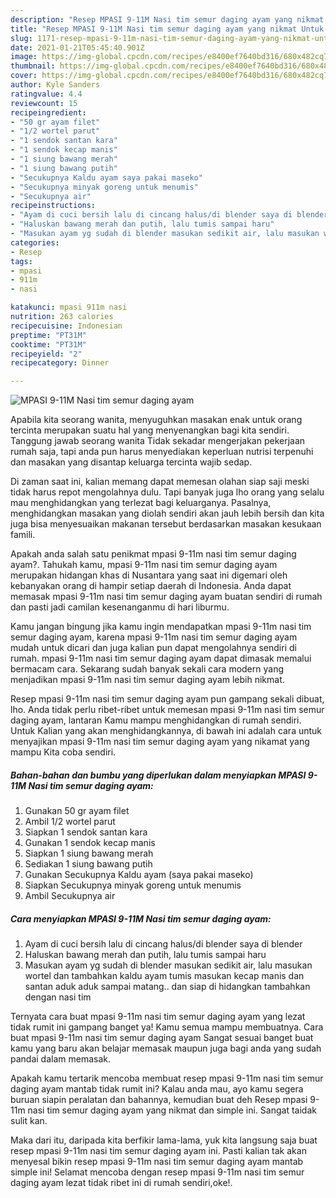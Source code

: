 ```yaml
---
description: "Resep MPASI 9-11M Nasi tim semur daging ayam yang nikmat Untuk Jualan"
title: "Resep MPASI 9-11M Nasi tim semur daging ayam yang nikmat Untuk Jualan"
slug: 1171-resep-mpasi-9-11m-nasi-tim-semur-daging-ayam-yang-nikmat-untuk-jualan
date: 2021-01-21T05:45:40.901Z
image: https://img-global.cpcdn.com/recipes/e8400ef7640bd316/680x482cq70/mpasi-9-11m-nasi-tim-semur-daging-ayam-foto-resep-utama.jpg
thumbnail: https://img-global.cpcdn.com/recipes/e8400ef7640bd316/680x482cq70/mpasi-9-11m-nasi-tim-semur-daging-ayam-foto-resep-utama.jpg
cover: https://img-global.cpcdn.com/recipes/e8400ef7640bd316/680x482cq70/mpasi-9-11m-nasi-tim-semur-daging-ayam-foto-resep-utama.jpg
author: Kyle Sanders
ratingvalue: 4.4
reviewcount: 15
recipeingredient:
- "50 gr ayam filet"
- "1/2 wortel parut"
- "1 sendok santan kara"
- "1 sendok kecap manis"
- "1 siung bawang merah"
- "1 siung bawang putih"
- "Secukupnya Kaldu ayam saya pakai maseko"
- "Secukupnya minyak goreng untuk menumis"
- "Secukupnya air"
recipeinstructions:
- "Ayam di cuci bersih lalu di cincang halus/di blender saya di blender"
- "Haluskan bawang merah dan putih, lalu tumis sampai haru"
- "Masukan ayam yg sudah di blender masukan sedikit air, lalu masukan wortel dan tambahkan kaldu ayam tumis masukan kecap manis dan santan aduk aduk sampai matang.. dan siap di hidangkan tambahkan dengan nasi tim"
categories:
- Resep
tags:
- mpasi
- 911m
- nasi

katakunci: mpasi 911m nasi 
nutrition: 263 calories
recipecuisine: Indonesian
preptime: "PT31M"
cooktime: "PT31M"
recipeyield: "2"
recipecategory: Dinner

---
```



![MPASI 9-11M Nasi tim semur daging ayam](https://img-global.cpcdn.com/recipes/e8400ef7640bd316/680x482cq70/mpasi-9-11m-nasi-tim-semur-daging-ayam-foto-resep-utama.jpg)

Apabila kita seorang wanita, menyuguhkan masakan enak untuk orang tercinta merupakan suatu hal yang menyenangkan bagi kita sendiri. Tanggung jawab seorang  wanita Tidak sekadar mengerjakan pekerjaan rumah saja, tapi anda pun harus menyediakan keperluan nutrisi terpenuhi dan masakan yang disantap keluarga tercinta wajib sedap.

Di zaman  saat ini, kalian memang dapat memesan olahan siap saji meski tidak harus repot mengolahnya dulu. Tapi banyak juga lho orang yang selalu mau menghidangkan yang terlezat bagi keluarganya. Pasalnya, menghidangkan masakan yang diolah sendiri akan jauh lebih bersih dan kita juga bisa menyesuaikan makanan tersebut berdasarkan masakan kesukaan famili. 



Apakah anda salah satu penikmat mpasi 9-11m nasi tim semur daging ayam?. Tahukah kamu, mpasi 9-11m nasi tim semur daging ayam merupakan hidangan khas di Nusantara yang saat ini digemari oleh kebanyakan orang di hampir setiap daerah di Indonesia. Anda dapat memasak mpasi 9-11m nasi tim semur daging ayam buatan sendiri di rumah dan pasti jadi camilan kesenanganmu di hari liburmu.

Kamu jangan bingung jika kamu ingin mendapatkan mpasi 9-11m nasi tim semur daging ayam, karena mpasi 9-11m nasi tim semur daging ayam mudah untuk dicari dan juga kalian pun dapat mengolahnya sendiri di rumah. mpasi 9-11m nasi tim semur daging ayam dapat dimasak memalui bermacam cara. Sekarang sudah banyak sekali cara modern yang menjadikan mpasi 9-11m nasi tim semur daging ayam lebih nikmat.

Resep mpasi 9-11m nasi tim semur daging ayam pun gampang sekali dibuat, lho. Anda tidak perlu ribet-ribet untuk memesan mpasi 9-11m nasi tim semur daging ayam, lantaran Kamu mampu menghidangkan di rumah sendiri. Untuk Kalian yang akan menghidangkannya, di bawah ini adalah cara untuk menyajikan mpasi 9-11m nasi tim semur daging ayam yang nikamat yang mampu Kita coba sendiri.

<!--inarticleads1-->

##### Bahan-bahan dan bumbu yang diperlukan dalam menyiapkan MPASI 9-11M Nasi tim semur daging ayam:

1. Gunakan 50 gr ayam filet
1. Ambil 1/2 wortel parut
1. Siapkan 1 sendok santan kara
1. Gunakan 1 sendok kecap manis
1. Siapkan 1 siung bawang merah
1. Sediakan 1 siung bawang putih
1. Gunakan Secukupnya Kaldu ayam (saya pakai maseko)
1. Siapkan Secukupnya minyak goreng untuk menumis
1. Ambil Secukupnya air




<!--inarticleads2-->

##### Cara menyiapkan MPASI 9-11M Nasi tim semur daging ayam:

1. Ayam di cuci bersih lalu di cincang halus/di blender saya di blender
1. Haluskan bawang merah dan putih, lalu tumis sampai haru
1. Masukan ayam yg sudah di blender masukan sedikit air, lalu masukan wortel dan tambahkan kaldu ayam tumis masukan kecap manis dan santan aduk aduk sampai matang.. dan siap di hidangkan tambahkan dengan nasi tim




Ternyata cara buat mpasi 9-11m nasi tim semur daging ayam yang lezat tidak rumit ini gampang banget ya! Kamu semua mampu membuatnya. Cara buat mpasi 9-11m nasi tim semur daging ayam Sangat sesuai banget buat kamu yang baru akan belajar memasak maupun juga bagi anda yang sudah pandai dalam memasak.

Apakah kamu tertarik mencoba membuat resep mpasi 9-11m nasi tim semur daging ayam mantab tidak rumit ini? Kalau anda mau, ayo kamu segera buruan siapin peralatan dan bahannya, kemudian buat deh Resep mpasi 9-11m nasi tim semur daging ayam yang nikmat dan simple ini. Sangat taidak sulit kan. 

Maka dari itu, daripada kita berfikir lama-lama, yuk kita langsung saja buat resep mpasi 9-11m nasi tim semur daging ayam ini. Pasti kalian tak akan menyesal bikin resep mpasi 9-11m nasi tim semur daging ayam mantab simple ini! Selamat mencoba dengan resep mpasi 9-11m nasi tim semur daging ayam lezat tidak ribet ini di rumah sendiri,oke!.

